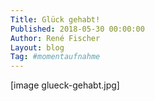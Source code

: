```yaml
---
Title: Glück gehabt!
Published: 2018-05-30 00:00:00
Author: René Fischer
Layout: blog
Tag: #momentaufnahme
---
```

[image glueck-gehabt.jpg]